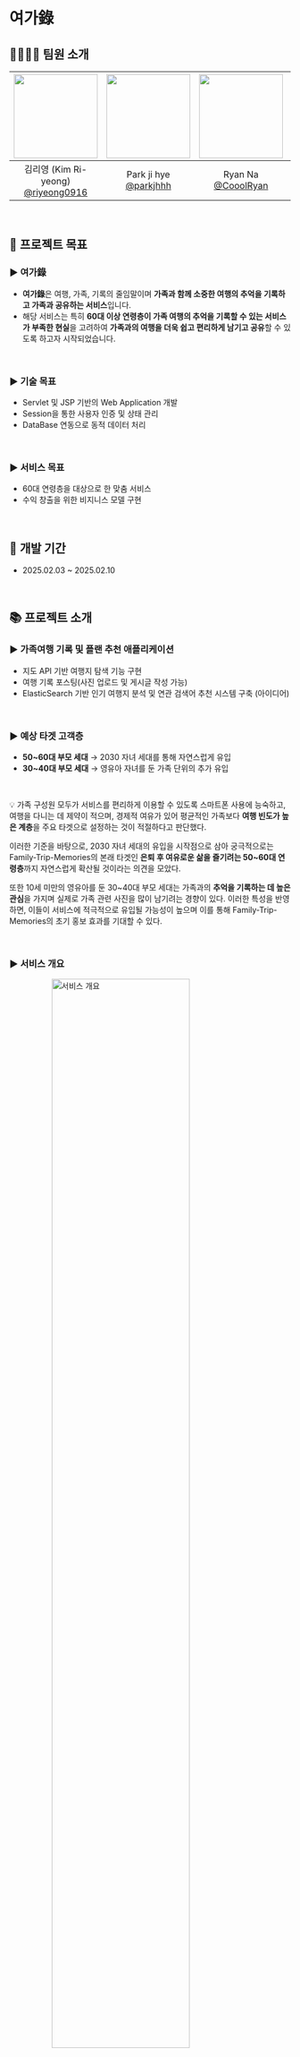 # 여가錄
## 👨‍👩‍👧‍👦 팀원 소개

|<img src="https://avatars.githubusercontent.com/u/193798531?v=4" width="150" height="150"/>|<img src="https://avatars.githubusercontent.com/u/153366521?v=4" width="150" height="150"/>|<img src="https://avatars.githubusercontent.com/u/74342019?v=4" width="150" height="150"/>|<img src="https://avatars.githubusercontent.com/u/127267532?v=4" width="150" height="150"/>|
|:-:|:-:|:-:|:-:|
|김리영 (Kim Ri-yeong)<br/>[@riyeong0916](https://github.com/riyeong0916)|Park ji hye<br/>[@parkjhhh](https://github.com/parkjhhh)|Ryan Na<br/>[@CooolRyan](https://github.com/CooolRyan)|[@HyeJinSeok](https://github.com/HyeJinSeok)|


<br>

## 🚀 프로젝트 목표
### ▶ 여가錄

- **여가錄**은 여행, 가족, 기록의 줄임말이며 **가족과 함께 소중한 여행의 추억을 기록하고 가족과 공유하는 서비스**입니다.
- 해당 서비스는 특히 **60대 이상 연령층이 가족 여행의 추억을 기록할 수 있는 서비스가 부족한 현실**을 고려하여 **가족과의 여행을 더욱 쉽고 편리하게 남기고 공유**할 수 있도록 하고자 시작되었습니다.
<br>

### ▶ 기술 목표
- Servlet 및 JSP 기반의 Web Application 개발
- Session을 통한 사용자 인증 및 상태 관리
- DataBase 연동으로 동적 데이터 처리

<br>

### ▶ 서비스 목표
- 60대 연령층을 대상으로 한 맞춤 서비스
- 수익 창출을 위한 비지니스 모델 구현

<br>

## 📆 개발 기간
- 2025.02.03 ~ 2025.02.10

<br>

## 📚 프로젝트 소개


### ▶ 가족여행 기록 및 플랜 추천 애플리케이션

- 지도 API 기반 여행지 탐색 기능 구현
- 여행 기록 포스팅(사진 업로드 및 게시글 작성 가능)
- ElasticSearch 기반 인기 여행지 분석 및 연관 검색어 추천 시스템 구축 (아이디어)

<br>

### ▶ 예상 타겟 고객층

- **50~60대 부모 세대** → 2030 자녀 세대를 통해 자연스럽게 유입
- **30~40대 부모 세대** → 영유아 자녀를 둔 가족 단위의 추가 유입

<br>

💡 가족 구성원 모두가 서비스를 편리하게 이용할 수 있도록 스마트폰 사용에 능숙하고, 여행을 다니는 데 제약이 적으며, 경제적 여유가 있어 평균적인 가족보다 **여행 빈도가 높은 계층**을 주요 타겟으로 설정하는 것이 적절하다고 판단했다.<br>

이러한 기준을 바탕으로, 2030 자녀 세대의 유입을 시작점으로 삼아 궁극적으로는 Family-Trip-Memories의 본래 타겟인 **은퇴 후 여유로운 삶을 즐기려는 50~60대 연령층**까지 자연스럽게 확산될 것이라는 의견을 모았다.<br>

또한 10세 미만의 영유아를 둔 30~40대 부모 세대는 가족과의 **추억을 기록하는 데 높은 관심**을 가지며 실제로 가족 관련 사진을 많이 남기려는 경향이 있다. 이러한 특성을 반영하면, 이들이 서비스에 적극적으로 유입될 가능성이 높으며 이를 통해 Family-Trip-Memories의 초기 홍보 효과를 기대할 수 있다.

<br>

### ▶ 서비스 개요 
<img src="https://github.com/user-attachments/assets/a9f16af9-d9a3-4433-9864-adb3eea78df0"
     alt="서비스 개요"
     style="display: block; margin: 0 auto; width: 70%; max-width: 400px;">


### ▶ 기술 스택 및 구조
| <span style="color:#FF5733">Back-end</span>                                                                                                   | <span style="color:#FF5733">Front-end</span>                        | <span style="color:#FF5733">Database 연동</span>                                                         |
|------------------------------------------------------------------------------------------------------------|----------------------------------|----------------------------------------------------------------------|
| ▪ 클라이언트 요청 처리 및 비즈니스 로직 수행 <br>  ▪ 데이터 처리 및 공통 유틸 제공  | ▪ UI 구현 및 데이터 바인딩 | ▪ 사용자 및 게시글 데이터 관리 <br> ▪ DBConnection 연결 관리 |
| ▪ MVC 패턴 <br> - Java Class : DB 연동 및 비즈니스 로직 <br> - View : JSP 활용 <br> - Controller : Servlet | ▪ HTML<br> ▪ JSP                      | ▪ MySQL<br> ▪ DataSource<br> ▪ DBeaver                                                    | 


<br>

## 📌 프로젝트 폴더 구조

<br>

```
📂 프로젝트 루트
├── 📂 controller
│   ├── CheckDuplicateController.class
│   ├── LoginController.class
│   ├── MainController.class
│   ├── MypageController.class
│   ├── PostController.class
│   ├── RecommendController.class
│   ├── RegisterController.class
│
├── 📂 domain
│   ├── Family.class
│   ├── Post.class
│   ├── Recommend.class
│   ├── User.class
│
├── 📂 repository
│   ├── FamilyRepository.class
│   ├── LoginRepository.class
│   ├── MainRepository.class
│   ├── MypageRepository.class
│   ├── PostRepository.class
│   ├── RecommendRepository.class
│   ├── UserRepository.class
│
├── 📂 resources
│   ├── config.properties
│
├── 📂 utils
│   ├── DBConnection.class
│   ├── SecurityUtil.class
│
├── 📂 views/jsp
│   ├── 📂 includes
│   │   ├── footer.jsp
│   │   ├── header.jsp
│   ├── login.jsp
│   ├── main.jsp
│   ├── mypage.jsp
│   ├── post.jsp
│   ├── recommend.jsp
│   ├── register.jsp
│
├── 📂 META-INF
│   ├── MANIFEST.MF
│   ├── context.xml
```

<br>

## Trouble Shooting
include UTF-8 깨짐 현상

window 객체 내 kakao 변수

현재 콘솔에서 Failed to execute 'write' on 'Document' 라는 오류가 발생하는 이유는:

비동기로 로드 (async defer) 된 카카오 API가 내부적으로 document.write()를 실행
비동기 스크립트에서는 document.write()가 차단됨 → 크롬 최신 버전에서 오류 발생
카카오 API가 정상적으로 로드되지 않아 window.kakao.maps가 undefined 상태로 남음
🔥 해결 방법
✅ 해결 방법 1: async defer 제거 후 onload 이벤트로 실행
✅ 해결 방법 2: kakao.maps.load()를 사용하여 API가 로드된 후 실행
✅ 해결 방법 3: API 호출 방식을 setTimeout에서 MutationObserver 기반으로 변경하여 불필요한 반복 제거

